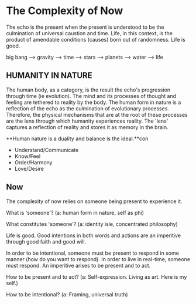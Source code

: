 # The Complexity of Now

The echo is the present when the present is understood to be the culmination of universal caustion and time. Life, in this context, is the product of amendable conditions (causes) born out of randomness. Life is good.

big bang --> gravity --> time --> stars --> planets --> water --> life

## HUMANITY IN NATURE
The human body, as a category, is the result the echo's progression through time (ie evolution). The mind and its processes of thought and feeling are tethered to reality by the body. The human form in nature is a reflection of the echo as the culmination of evolutionary processes. Therefore, the physical mechanisms that are at the root of these processes are the lens through which humanity experiences reality. The 'lens' captures a reflection of reality and stores it as memory in the brain.

**Human nature is a duality and balance is the ideal.**con
* Understand/Communicate
* Know/Feel
* Order/Harmony
* Love/Desire

## Now

The complexity of now relies on someone being present to experience it. 

What is 'someone'? (a: human form in nature, self as phi) 

What constitutes 'someone'? (a: identity isle, concentrated philosophy)

Life is good. Good intentions in both words and actions are an imperitive through good faith and good will.

In order to be intentional, someone must be present to respond in some manner (how do you want to respond). In order to live in real-time, someone must respond. An imperitive arises to be present and to act.

How to be present and to act? (a: Self-expression. Living as art. Here is my self.)

How to be intentional? (a: Framing, universal truth)


